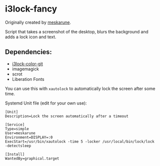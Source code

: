 # i3lock-fancy

Originally created by [meskarune](https://github.com/meskarune).

Script that takes a screenshot of the desktop, blurs the background and adds a lock icon and text.

## Dependencies:
- [i3lock-color-git](https://github.com/eBrnd/i3lock-color)
- imagemagick
- scrot
- Liberation Fonts

You can use this with `xautolock` to automatically lock the screen after some time.

Systemd Unit file (edit for your own use):

	[Unit]
	Description=Lock the screen automatically after a timeout

	[Service]
	Type=simple
	User=meskarune
	Environment=DISPLAY=:0
	ExecStart=/usr/bin/xautolock -time 5 -locker /usr/local/bin/lock/lock -detectsleep

	[Install]
	WantedBy=graphical.target
